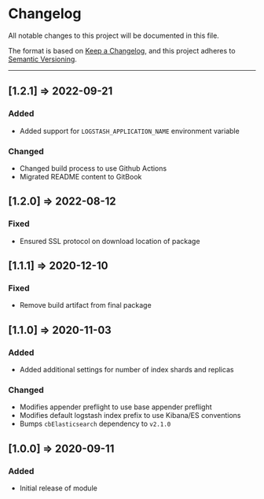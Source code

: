 # Changelog

All notable changes to this project will be documented in this file.

The format is based on [Keep a Changelog](https://keepachangelog.com/en/1.0.0/),
and this project adheres to [Semantic Versioning](https://semver.org/spec/v2.0.0.html).

----
## [1.2.1] => 2022-09-21
### Added
- Added support for `LOGSTASH_APPLICATION_NAME` environment variable
### Changed
- Changed build process to use Github Actions
- Migrated README content to GitBook
## [1.2.0] => 2022-08-12
### Fixed
- Ensured SSL protocol on download location of package

## [1.1.1] => 2020-12-10
### Fixed
- Remove build artifact from final package

## [1.1.0] => 2020-11-03
### Added
- Added additional settings for number of index shards and replicas

### Changed
- Modifies appender preflight to use base appender preflight
- Modifies default logstash index prefix to use Kibana/ES conventions
- Bumps `cbElasticsearch` dependency to `v2.1.0`

## [1.0.0] => 2020-09-11

### Added
- Initial release of module